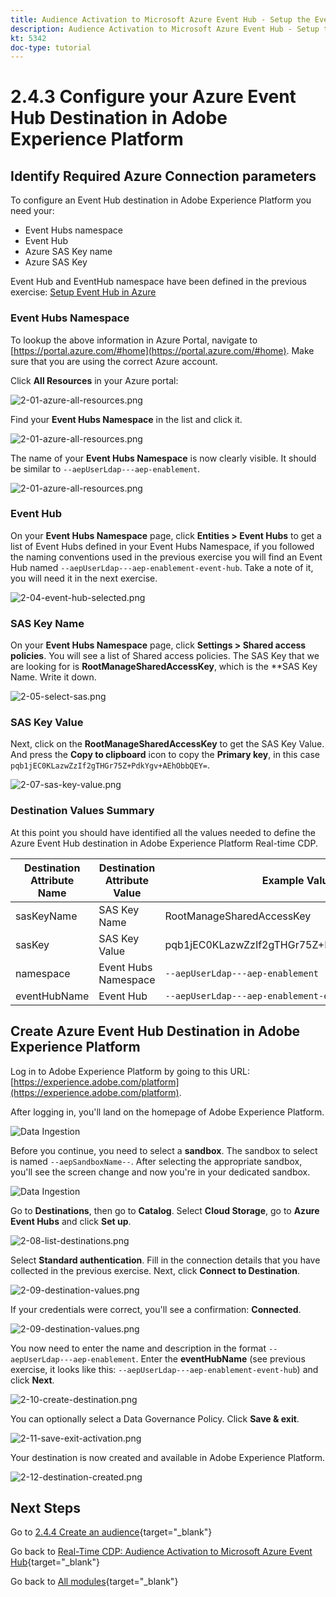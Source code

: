 ```yaml
---
title: Audience Activation to Microsoft Azure Event Hub - Setup the Event Hub RTCDP destination in Adobe Experience Platform
description: Audience Activation to Microsoft Azure Event Hub - Setup the Event Hub RTCDP destination in Adobe Experience Platform
kt: 5342
doc-type: tutorial
---
```

# 2.4.3 Configure your Azure Event Hub Destination in Adobe Experience Platform

## Identify Required Azure Connection parameters

To configure an Event Hub destination in Adobe Experience Platform you need your:

- Event Hubs namespace
- Event Hub
- Azure SAS Key name
- Azure SAS Key

Event Hub and EventHub namespace have been defined in the previous exercise: [Setup Event Hub in Azure](./ex2.md)

### Event Hubs Namespace
  
To lookup the above information in Azure Portal, navigate to [https://portal.azure.com/#home](https://portal.azure.com/#home). Make sure that you are using the correct Azure account.

Click **All Resources** in your Azure portal:

![2-01-azure-all-resources.png](./images/201azureallresources.png)

Find your **Event Hubs Namespace** in the list and click it.

![2-01-azure-all-resources.png](./images/201azureallresources1.png)

The name of your **Event Hubs Namespace** is now clearly visible. It should be similar to `--aepUserLdap---aep-enablement`.

![2-01-azure-all-resources.png](./images/201azureallresources2.png)

### Event Hub

On your **Event Hubs Namespace** page, click **Entities > Event Hubs** to get a list of Event Hubs defined in your Event Hubs Namespace, if you followed the naming conventions used in the previous exercise you will find an Event Hub named `--aepUserLdap---aep-enablement-event-hub`. Take a note of it, you will need it in the next exercise.
  
![2-04-event-hub-selected.png](./images/204eventhubselected.png)

### SAS Key Name

On your **Event Hubs Namespace** page, click **Settings > Shared access policies**. You will see a list of Shared access policies. The SAS Key that we are looking for is **RootManageSharedAccessKey**, which is the **SAS Key Name. Write it down.

![2-05-select-sas.png](./images/205selectsas.png)

### SAS Key Value

Next, click on the **RootManageSharedAccessKey** to get the SAS Key Value. And press the **Copy to clipboard** icon to copy the **Primary key**, in this case `pqb1jEC0KLazwZzIf2gTHGr75Z+PdkYgv+AEhObbQEY=`.

![2-07-sas-key-value.png](./images/207saskeyvalue.png)

### Destination Values Summary

At this point you should have identified all the values needed to define the Azure Event Hub destination in Adobe Experience Platform Real-time CDP.

| Destination Attribute Name |  Destination Attribute Value | Example Value |
|---|---|---|
|sasKeyName|SAS Key Name|RootManageSharedAccessKey|  
|sasKey|SAS Key Value|pqb1jEC0KLazwZzIf2gTHGr75Z+PdkYgv+AEhObbQEY=|
|namespace|Event Hubs Namespace|`--aepUserLdap---aep-enablement`|
|eventHubName|Event Hub|`--aepUserLdap---aep-enablement-event-hub`| 

## Create Azure Event Hub Destination in Adobe Experience Platform

Log in to Adobe Experience Platform by going to this URL: [https://experience.adobe.com/platform](https://experience.adobe.com/platform).

After logging in, you'll land on the homepage of Adobe Experience Platform.

![Data Ingestion](./../../../../modules/delivery-activation/datacollection/dc1.2/images/home.png)

Before you continue, you need to select a **sandbox**. The sandbox to select is named ``--aepSandboxName--``. After selecting the appropriate sandbox, you'll see the screen change and now you're in your dedicated sandbox.

![Data Ingestion](./../../../../modules/delivery-activation/datacollection/dc1.2/images/sb1.png)

Go to **Destinations**, then go to **Catalog**. Select **Cloud Storage**, go to **Azure Event Hubs** and click **Set up**.

![2-08-list-destinations.png](./images/208listdestinations.png)

Select **Standard authentication**. Fill in the connection details that you have collected in the previous exercise. Next, click **Connect to Destination**.

![2-09-destination-values.png](./images/209destinationvalues.png)

If your credentials were correct, you'll see a confirmation: **Connected**. 

![2-09-destination-values.png](./images/209destinationvaluesa.png)

You now need to enter the name and description in the format `--aepUserLdap---aep-enablement`. Enter the **eventHubName** (see previous exercise, it looks like this: `--aepUserLdap---aep-enablement-event-hub`) and click **Next**.
  
![2-10-create-destination.png](./images/210createdestination.png)

You can optionally select a Data Governance Policy. Click **Save & exit**.

![2-11-save-exit-activation.png](./images/211saveexitactivation.png)

Your destination is now created and available in Adobe Experience Platform.

![2-12-destination-created.png](./images/212destinationcreated.png)

## Next Steps

Go to [2.4.4 Create an audience](./ex4.md){target="_blank"}

Go back to [Real-Time CDP: Audience Activation to Microsoft Azure Event Hub](./segment-activation-microsoft-azure-eventhub.md){target="_blank"}

Go back to [All modules](./../../../../overview.md){target="_blank"}